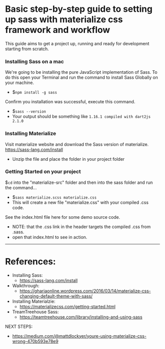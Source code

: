 # Basic step-by-step guide to setting up sass with materialize css framework and workflow

This guide aims to get a project up, running and ready for development starting from scratch.

### Installing Sass on a mac

We're going to be installing the pure JavaScript implementation of Sass. To do this open your Terminal and run the command to install Sass Globally on your machine.
- $`npm install -g sass`

Confirm you installation was successful, execute this command.
- $`sass --version`
- Your output should be something like `1.16.1 compiled with dart2js 2.1.0`

### Installing Materialize

Visit materialize website and download the Sass version of materialize. https://sass-lang.com/install
- Unzip the file and place the folder in your project folder

### Getting Started on your project

$`cd` into the "materialize-src" folder and then into the sass folder and run the command...
- $`sass materialize.scss materialize.css`
- This will create a new file "materialize.css" with your compiled .css code.

See the index.html file here for some demo source code.
- NOTE: that the .css link in the header targets the compiled .css from .sass.
- open that index.html to see in action.

----
# References:
- Installing Sass:
  - https://sass-lang.com/install
- Walkthrough:
  - https://ghariaonline.wordpress.com/2016/03/14/materialize-css-changing-default-theme-with-sass/
- Installing Materialzie:
  - https://materializecss.com/getting-started.html
- TreamTreehouse Sass:
  - https://teamtreehouse.com/library/installing-and-using-sass

NEXT STEPS:
- https://medium.com/@mattdlockyer/youre-using-materialize-css-wrong-470b593e78e9

